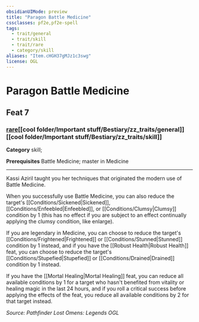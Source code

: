 ```yaml
---
obsidianUIMode: preview
title: "Paragon Battle Medicine"
cssclasses: pf2e,pf2e-spell
tags:
  - trait/general
  - trait/skill
  - trait/rare
  - category/skill
aliases: "Item.cHGH37gMJz1c3swg"
license: OGL
---
```

# Paragon Battle Medicine
## Feat 7
### [rare](cool%20folder/Important%20stuff/Bestiary/zz_traits/rare.md "Rare Rarity Trait")[[cool folder/Important stuff/Bestiary/zz_traits/general]][[cool folder/Important stuff/Bestiary/zz_traits/skill]]

**Category** skill; 



**Prerequisites** Battle Medicine; master in Medicine
* * *
Kassi Aziril taught you her techniques that originated the modern use of Battle Medicine.

When you successfully use Battle Medicine, you can also reduce the target's [[Conditions/Sickened|Sickened]], [[Conditions/Enfeebled|Enfeebled]], or [[Conditions/Clumsy|Clumsy]] condition by 1 (this has no effect if you are subject to an effect continually applying the clumsy condition, like enlarge).

If you are legendary in Medicine, you can choose to reduce the target's [[Conditions/Frightened|Frightened]] or [[Conditions/Stunned|Stunned]] condition by 1 instead, and if you have the [[Robust Health|Robust Health]] feat, you can choose to reduce the target's [[Conditions/Stupefied|Stupefied]] or [[Conditions/Drained|Drained]] condition by 1 instead.

If you have the [[Mortal Healing|Mortal Healing]] feat, you can reduce all available conditions by 1 for a target who hasn't benefited from vitality or healing magic in the last 24 hours, and if you roll a critical success before applying the effects of the feat, you reduce all available conditions by 2 for that target instead.

*Source: Pathfinder Lost Omens: Legends*
*OGL*